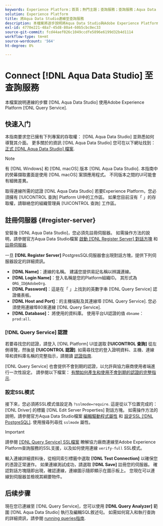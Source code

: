 ```yaml
---
keywords: Experience Platform；首頁；熱門主題；查詢服務；查詢服務；Aqua Data Studio；Aqua Data Studio；連線到查詢服務；
solution: Experience Platform
title: 將Aqua Data Studio連線至查詢服務
description: 本檔案將逐步說明將Aqua Data Studio與Adobe Experience Platform Query Service連線的步驟。
exl-id: 4770e221-48a7-45d8-80a4-60b5cbc0ec33
source-git-commit: fcd44aef026c1049ccdfe5896e6199d32b4d1114
workflow-type: tm+mt
source-wordcount: '564'
ht-degree: 0%

---
```


# Connect [!DNL Aqua Data Studio] 至查詢服務

本檔案說明連線的步驟 [!DNL Aqua Data Studio] 使用Adobe Experience Platform [!DNL Query Service].

## 快速入门

本指南要求您已擁有下列專案的存取權： [!DNL Aqua Data Studio] 並熟悉如何導覽其介面。 更多關於的資訊 [!DNL Aqua Data Studio] 您可在以下網址找到： [正式 [!DNL Aqua Data Studio] 檔案](https://www.aquaclusters.com/app/home/project/public/aquadatastudio/wikibook/Documentation21.1/page/0/Aqua-Data-Studio-21-1).

>[!NOTE]
>
>有 [!DNL Windows] 和 [!DNL macOS] 版本 [!DNL Aqua Data Studio]. 本指南中的熒幕擷取畫面是使用 [!DNL macOS] 案頭應用程式。 不同版本之間的UI可能會有細微差異。

取得連線所需的認證 [!DNL Aqua Data Studio] 若要Experience Platform，您必須擁有 [!UICONTROL 查詢] Platform UI中的工作區。 如果您目前沒有「 」的存取權，請聯絡您的組織管理員 [!UICONTROL 查詢] 工作區。

## 註冊伺服器 {#register-server}

安裝後 [!DNL Aqua Data Studio]，您必須先註冊伺服器。 如需操作方法的說明，請參閱官方Aqua Data Studio檔案 [啟動 [!DNL Register Server] 對話方塊](https://www.aquaclusters.com/app/home/project/public/aquadatastudio/wikibook/Documentation18/page/81/Registering-a-Database-Server#launching_the_register_server_dialog) 和 [註冊伺服器](https://www.aquaclusters.com/app/home/project/public/aquadatastudio/wikibook/Documentation18/page/81/Registering-a-Database-Server#steps_to_register_a_server_in_aqua_data_studio).

一旦 **[!DNL Register Server]** PostgresSQL伺服器會出現對話方塊，提供下列伺服器設定的詳細資訊。

- **[!DNL Name]**：連線的名稱。 建議您提供易記名稱以辨識連線。
- **[!DNL Login Name]**：登入名稱是您的Platform組織ID。 其形式為 `ORG_ID@AdobeOrg`.
- **[!DNL Password]**：這是在「 」上找到的英數字串 [!DNL Query Service] 認證儀表板。
- **[!DNL Host and Port]**：的主機端點及其連線埠 [!DNL Query Service]. 您必須使用連線埠80來連線 [!DNL Query Service].
- **[!DNL Database]：** 將使用的資料庫。 使用平台UI認證的值 `dbname`： `prod:all`.

### [!DNL Query Service] 認證

若要尋找您的認證，請登入 [!DNL Platform] UI並選取 **[!UICONTROL 查詢]** 從左側導覽，然後是 **[!UICONTROL 認證]**. 如需尋找您的登入證明資料、主機、連線埠和資料庫名稱的完整指示，請閱讀 [認證指南](../ui/credentials.md).

[!DNL Query Service] 也會提供不會到期的認證，以允許與協力廠商使用者端進行一次性設定。 請參閱以下檔案： [有關如何產生和使用不會到期的認證的完整指示](../ui/credentials.md#non-expiring-credentials).

### 設定SSL模式

接下來，您必須將SSL模式值設定為 `?sslmode=require`. 這是從以下位置完成的： [!DNL Driver] 的標籤 [!DNL Edit Server Properties] 對話方塊。 如需操作方法的說明，請參閱官方Aqua Data Studio檔案 [編輯驅動程式屬性](https://www.aquaclusters.com/app/home/project/public/aquadatastudio/wikibook/Documentation13/page/116/PostgreSQL#drivers) 和 [設定SSL [!DNL PostgreSQL]](https://www.aquaclusters.com/app/home/project/public/aquadatastudio/wikibook/Documentation20/page/SSL-Configuration/SSL-Configuration). 使用搜尋列尋找 `sslmode` 屬性。

>[!IMPORTANT]
>
>請參閱 [[!DNL Query Service] SSL檔案](./ssl-modes.md) 瞭解協力廠商連線至Adobe Experience Platform查詢服務的SSL支援，以及如何使用連線 `verify-full` SSL模式。

輸入連線詳細資料後，從相同索引標籤中選取 **[!DNL Test Connection]** 以確保您的憑證正常運作。 如果連線測試成功，請選取 **[!DNL Save]** 註冊您的伺服器。 確認對話方塊隨即出現，確認連線，連線圖示隨即顯示在圖示板上。 您現在可以連線到伺服器並檢視其綱要物件。

## 后续步骤

現在您已連線至 [!DNL Query Service]，您可以使用 **[!DNL Query Analyzer]** 範圍 [!DNL Aqua Data Studio] 執行及編輯SQL敘述句。 如需如何寫入和執行查詢的詳細資訊，請參閱 [running queries指南](../best-practices/writing-queries.md).
